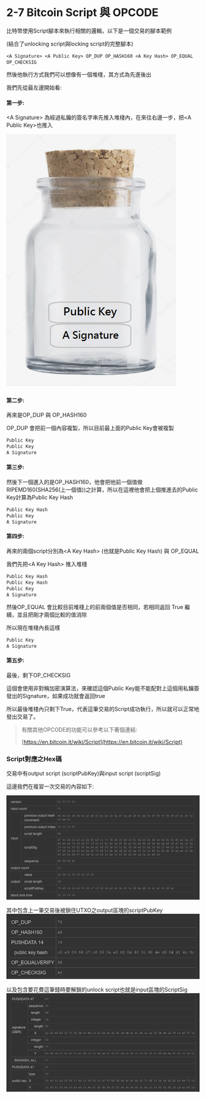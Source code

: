 # 2-7 Bitcoin Script 與 OPCODE

比特幣使用Script腳本來執行相關的邏輯，以下是一個交易的腳本範例

\(結合了unlocking script與locking script的完整腳本\)

```
<A Signature> <A Public Key> OP_DUP OP_HASH160 <A Key Hash> OP_EQUAL OP_CHECKSIG
```

然後他執行方式我們可以想像有一個堆棧，其方式為先進後出

我們先從最左邊開始看:

#### 第一步:

&lt;A Signature&gt; 為經過私鑰的簽名字串先推入堆棧內，在來往右邊一步，把&lt;A Public Key&gt;也推入

![](/assets/89.png)

#### 第二步:

再來是OP\_DUP 與 OP\_HASH160

OP\_DUP 會把前一個內容複製，所以目前最上面的Public Key會被複製

```
Public Key
Public Key
A Signature
```

#### 第三步:

然後下一個進入的是OP\_HASH160，他會把他前一個值做RIPEMD160\(SHA256\(上一個值\)\)之計算，所以在這裡他會把上個推進去的Public Key計算為Public Key Hash

```
Public Key Hash
Public Key
A Signature
```

#### 第四步:

再來的兩個script分別為&lt;A Key Hash&gt; \(也就是Public Key Hash\)  與 OP\_EQUAL

我們先把&lt;A Key Hash&gt; 推入堆棧

```
Public Key Hash
Public Key Hash
Public Key
A Signature
```

然後OP\_EQUAL 會比較目前堆棧上的前兩個值是否相同，若相同返回 True 繼續，並且把剛才兩個比較的值消除

所以現在堆棧內長這樣

```
Public Key
A Signature
```

#### 第五步:

最後，剩下OP\_CHECKSIG

這個會使用非對稱加密演算法，來確認這個Public Key能不能配對上這個用私鑰簽發出的Signature，如果成功就會返回true

所以最後堆棧內只剩下True，代表這筆交易的Script成功執行，所以就可以正常地發出交易了。

> 有關其他OPCODE的功能可以參考以下著個連結:
>
> [https://en.bitcoin.it/wiki/Script](https://en.bitcoin.it/wiki/Script)

### Script對應之Hex碼

交易中有output script \(scriptPubKey\)與input script \(scriptSig\)

這邊我們在複習一次交易的內容如下:

![](/assets/45.png)

其中包含上一筆交易後被鎖住UTXO之output區塊的scriptPubKey![](/assets/24.png)

以及包含要花費這筆錢時要解鎖的unlock script也就是input區塊的ScriptSig![](/assets/23.png)



